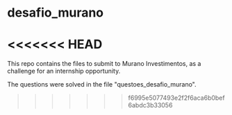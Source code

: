 # desafio_murano
<<<<<<< HEAD
=======


This repo contains the files to submit to Murano Investimentos, as a challenge for an internship opportunity.

The questions were solved in the file "questoes_desafio_murano".
>>>>>>> f6995e5077493e2f2f6aca6b0bef6abdc3b33056

